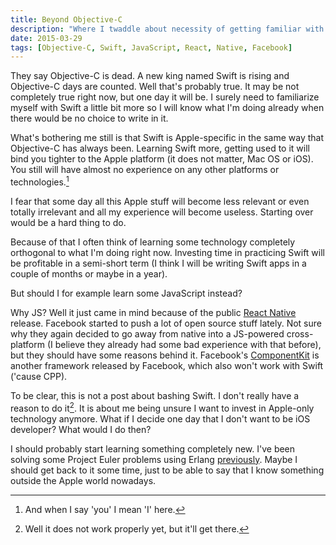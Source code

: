 ```yaml
---
title: Beyond Objective-C
description: "Where I twaddle about necessity of getting familiar with multiple platforms/languages."
date: 2015-03-29
tags: [Objective-C, Swift, JavaScript, React, Native, Facebook]
---
```

They say Objective-C is dead. A new king named Swift is rising and Objective-C days are counted. Well that's probably true. It may be not completely true right now, but one day it will be. I surely need to familiarize myself with Swift a little bit more so I will know what I'm doing already when there would be no choice to write in it.

What's bothering me still is that Swift is Apple-specific in the same way that Objective-C has always been. Learning Swift more, getting used to it will bind you tighter to the Apple platform (it does not matter, Mac OS or iOS). You still will have almost no experience on any other platforms or technologies.<!--more-->[^1]

I fear that some day all this Apple stuff will become less relevant or even totally irrelevant and all my experience will become useless. Starting over would be a hard thing to do.

Because of that I often think of learning some technology completely orthogonal to what I'm doing right now. Investing time in practicing Swift will be profitable in a semi-short term (I think I will be writing Swift apps in a couple of months or maybe in a year).

But should I for example learn some JavaScript instead?

Why JS? Well it just came in mind because of the public [React Native](http://facebook.github.io/react-native/) release. Facebook started to push a lot of open source stuff lately. Not sure why they again decided to go away from native into a JS-powered cross-platform (I believe they already had some bad experience with that before), but they should have some reasons behind it. Facebook's [ComponentKit](http://componentkit.org/) is another framework released by Facebook, which also won't work with Swift ('cause CPP).

To be clear, this is not a post about bashing Swift. I don't really have a reason to do it[^2]. It is about me being unsure I want to invest in Apple-only technology anymore. What if I decide one day that I don't want to be iOS developer? What would I do then?

I should probably start learning something completely new. I've been solving some Project Euler problems using Erlang [previously](https://github.com/wanderwaltz/erlang-project-euler). Maybe I should get back to it some time, just to be able to say that I know something outside the Apple world nowadays.

[^1]: And when I say 'you' I mean 'I' here.
[^2]: Well it does not work properly yet, but it'll get there.
